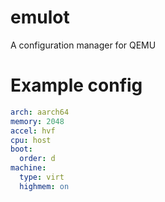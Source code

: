# emulot

A configuration manager for QEMU

# Example config

```yaml
arch: aarch64
memory: 2048
accel: hvf
cpu: host
boot:
  order: d
machine:
  type: virt
  highmem: on
```
